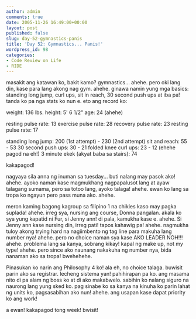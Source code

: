 ```yaml
---
author: admin
comments: true
date: 2005-11-26 16:49:00+00:00
layout: post
published: false
slug: day-52-gymnastics-panis
title: 'Day 52: Gymnastics... Panis!'
wordpress_id: 98
categories:
- Code Review on Life
- RIDE
---
```


masakit ang katawan ko, bakit kamo? gymnastics... ahehe. pero oki lang din, kase para lang akong nag gym. ahehe. ginawa namin yung mga basics: standing long jump, curl ups, sit in reach, 30 second push ups at iba pa! tanda ko pa nga stats ko nun e. eto ang record ko:

weight: 136 lbs.
height: 5' 6 1/2"
age: 24 (ahehe)

resting pulse rate: 13
exercise pulse rate: 28
recovery pulse rate: 23
resting pulse rate: 17

standing long jump: 200 (1st attempt) - 230 (2nd attempt)
sit and reach: 55 - 53
30 second push ups: 30 - 21
folded knee curl ups: 23 - 12 (ehehe pagod na eh!)
3 minute ekek (akyat baba sa stairs): 74

kakapagod!

nagyaya sila anna ng inuman sa tuesday... buti nalang may pasok ako! ahehe. ayoko naman kase magmukhang nagpapalusot lang at ayaw talagang sumama, pero sa totoo lang, ayoko talaga! ahehe. ewan ko lang sa tropa ko ngayun pero pass muna ako. ahehe.

meron kaming bagong kagroup sa filipino 1 na chikies kaso may pagka suplada! ahehe. irreg sya, nursing ang course, Donna pangalan. akala ko sya yung kapatid ni Fur, si Jenny ann! di pala, kamukha kase e. ahehe. Si Jenny ann kase nursing din, irreg pati! tapos kahawig pa! ahehe. nagmukha tuloy akong trying hard na nagiimbento ng tag line para makuha lang number nya! ahehe. pero no choice naman sya kase AKO LEADER NOH!!! ahehe. problema lang sa kanya, sobrang kikay! kapal ng make up, not my type! ahehe. pero since ako naunang nakakuha ng number nya, bida nanaman ako sa tropa! bwehehehe.

Pinasukan ko narin ang Philosophy 4 ko! ala eh, no choice talaga. buwisit parin ako sa registrar. lecheng sistema yan! pahihirapan pa ko. ang masama nito di pa alam ng boss ko at di ako makabwelo. sabihin ko nalang siguro na naurong lang yung sked ko. pag sinabe ko sa kanya na kinuha ko parin lahat ng units ko, pagsasabihan ako nun! ahehe. ang usapan kase dapat priority ko ang work! 

a ewan! kakapagod tong week! bwisit!
